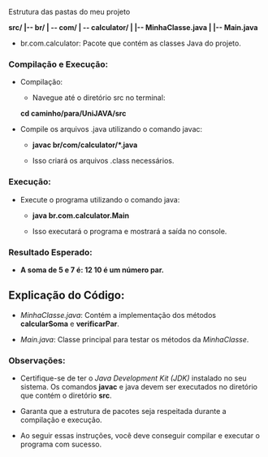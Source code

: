 Estrutura das pastas do meu projeto

**src/
|-- br/
|   -- com/
|       -- calculator/
|           |-- MinhaClasse.java
|           |-- Main.java**



* br.com.calculator: Pacote que contém as classes Java do projeto.

### Compilação e Execução:

* Compilação:
    * Navegue até o diretório src no terminal:

    **cd caminho/para/UniJAVA/src**


* Compile os arquivos .java utilizando o comando javac:

    * **javac br/com/calculator/*.java**

    * Isso criará os arquivos .class necessários.

### Execução:

* Execute o programa utilizando o comando java:

    * **java br.com.calculator.Main**

    * Isso executará o programa e mostrará a saída no console.

### Resultado Esperado:

* **A soma de 5 e 7 é: 12
10 é um número par.**


## Explicação do Código:

* *MinhaClasse.java*: Contém a implementação dos métodos **calcularSoma** e **verificarPar**.

* *Main.java*: Classe principal para testar os métodos da *MinhaClasse*.


### Observações:

* Certifique-se de ter o *Java Development Kit (JDK)* instalado no seu sistema.
Os comandos **javac** e java devem ser executados no diretório que contém o diretório **src**.

* Garanta que a estrutura de pacotes seja respeitada durante a compilação e execução.

* Ao seguir essas instruções, você deve conseguir compilar e executar o programa com sucesso.